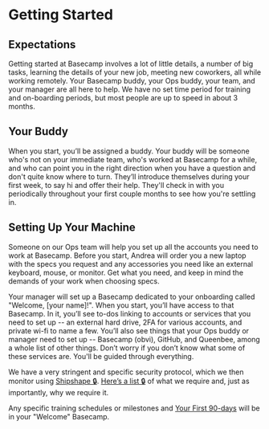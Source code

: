 # Getting Started

## Expectations
Getting started at Basecamp involves a lot of little details, a number of big tasks, learning the details of your new job, meeting new coworkers, all while working remotely. Your Basecamp buddy, your Ops buddy, your team, and your manager are all here to help. We have no set time period for training and on-boarding periods, but most people are up to speed in about 3 months. 

## Your Buddy
When you start, you’ll be assigned a buddy. Your buddy will be someone who's not on your immediate team, who's worked at Basecamp for a while, and who can point you in the right direction when you have a question and don't quite know where to turn. They’ll introduce themselves during your first week, to say hi and offer their help. They'll check in with you periodically throughout your first couple months to see how you're settling in.

## Setting Up Your Machine
Someone on our Ops team will help you set up all the accounts you need to work at Basecamp. Before you start, Andrea will order you a new laptop with the specs you request and any accessories you need like an external keyboard, mouse, or monitor. Get what you need, and keep in mind the demands of your work when choosing specs.

Your manager will set up a Basecamp dedicated to your onboarding called "Welcome, [your name]!". When you start, you’ll have access to that Basecamp. In it, you’ll see to-dos linking to accounts or services that you need to set up -- an external hard drive, 2FA for various accounts, and private wi-fi to name a few. You’ll also see things that your Ops buddy or manager need to set up -- Basecamp (obvi), GitHub, and Queenbee, among a whole list of other things. Don’t worry if you don’t know what some of these services are. You'll be guided through everything.

We have a very stringent and specific security protocol, which we then monitor using [Shipshape 🔒](https://github.com/basecamp/shipshape/). [Here’s a list 🔒](https://github.com/basecamp/shipshape/wiki) of what we require and, just as importantly, why we require it.

Any specific training schedules or milestones and [Your First 90-days](https://github.com/basecamp/handbook/blob/master/making-a-career.md#your-first-90-days) will be in your "Welcome" Basecamp.
